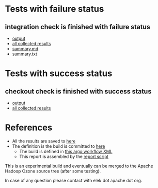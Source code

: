 # Tests with failure status

## integration check is finished with failure status

   * [output](https://raw.githubusercontent.com/elek/ozone-ci-03/master/pr/pr-hdds-2386-sqzzd/integration/output.log)
   * [all collected results](https://github.com/elek/ozone-ci-03/tree/master/pr/pr-hdds-2386-sqzzd/integration)
   * [summary.md](https://github.com/elek/ozone-ci-03/tree/master/pr/pr-hdds-2386-sqzzd/integration/summary.md)
   * [summary.txt](https://github.com/elek/ozone-ci-03/tree/master/pr/pr-hdds-2386-sqzzd/integration/summary.txt)



# Tests with success status

## checkout check is finished with success status

   * [output](https://raw.githubusercontent.com/elek/ozone-ci-03/master/pr/pr-hdds-2386-sqzzd/checkout/output.log)
   * [all collected results](https://github.com/elek/ozone-ci-03/tree/master/pr/pr-hdds-2386-sqzzd/checkout)




# References

 * All the results are saved to [here](https://github.com/elek/ozone-ci-03/tree/master/pr/pr-hdds-2386-sqzzd/)
 * The definition is the build is committed to [here](https://github.com/elek/argo-ozone)
    * The build is defined in [this argo workflow XML](https://github.com/elek/argo-ozone/blob/master/ozone-build.yaml)
    * This report is assembled by the [report script](https://github.com/elek/argo-ozone/blob/master/scripts/report.sh)

This is an experimental build and eventually can be merged to the Apache Hadoop Ozone source tree (after some testing).

In case of any question please contact with elek dot apache dot org.
